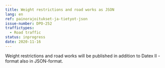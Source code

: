 ```yaml
---
title: Weight restrictions and road works as JSON 
lang: en
ref: painorajoitukset-ja-tietyot-json
issue-number: DPO-252
traffictypes:
  - Road traffic
status: inprogress
date: 2020-11-16
---
```


Weight restrictions and road works will be published in addition to Datex II -format also in JSON-format.
